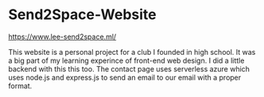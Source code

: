 # Send2Space-Website

https://www.lee-send2space.ml/

This website is a personal project for a club I founded in high school. It was a big part of my learning experince of front-end web design. I did a little backend with this this too. The contact page uses serverless azure which uses node.js and express.js to send an email to our email with a proper format.
